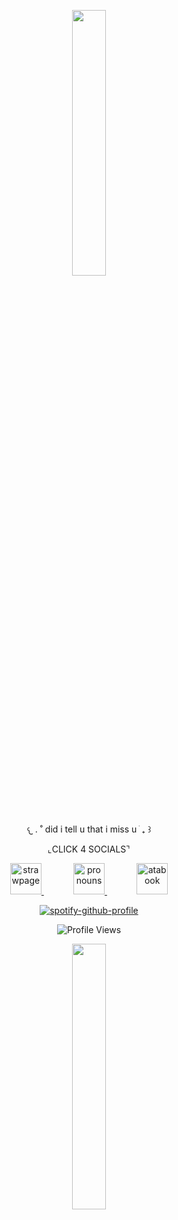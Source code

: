 
<p align="center" width="100%">
    <img width="33%" src="https://64.media.tumblr.com/a5da85750e1dde069aff44f2202bc686/aaccb3271efb5e03-87/s2048x3072/530388dedb12891853d46da67af2ffaf38cbdb32.pnj">
</p>

<p align="center">
  𐔌   .  ˚ did i tell u that i miss u ֹ  ₊ ꒱
</p>

<p align="center">
  ⌞CLICK 4 SOCIALS⌝
</p>

<p align="center">
  <a href="https://kkkawaiirazor.straw.page">
    <img src="https://i.imgur.com/Dq2UARX.gif" alt="strawpage" width="50">
  </a>
    &nbsp;&nbsp;
    &nbsp;&nbsp;
    &nbsp;&nbsp;
    &nbsp;&nbsp;
  <a href="https://pronouns.cc/@kkawaiirazorblades">
    <img src="https://i.imgur.com/Dq2UARX.gif" alt="pronouns" width="50">
  </a>
    &nbsp;&nbsp;
    &nbsp;&nbsp;
    &nbsp;&nbsp;
    &nbsp;&nbsp;
  <a href="https://kwairzrbldz.atabook.org">
    <img src="https://i.imgur.com/Dq2UARX.gif" alt="atabook" width="50">
  </a>
</p>

<p align="center">
  <a href="https://github.com/kittinan/spotify-github-profile">
    <img src="https://spotify-github-profile.kittinanx.com/api/view?uid=12ckph3ot59wwg34vopzfclra&cover_image=true&theme=natemoo-re&show_offline=false&background_color=f7abcc&interchange=false&bar_color=6d45ad&bar_color_cover=false" alt="spotify-github-profile">
  </a>
</p>

<p align="center">
  <img src="https://komarev.com/ghpvc/?username=your-github-username&color=6d45ad&label=burro+do+krlh" alt="Profile Views"/>
</p>

<p align="center" width="100%">
    <img width="33%" src="https://64.media.tumblr.com/a5da85750e1dde069aff44f2202bc686/aaccb3271efb5e03-87/s2048x3072/530388dedb12891853d46da67af2ffaf38cbdb32.pnj">
</p>

